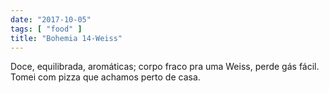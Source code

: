 ```yaml
---
date: "2017-10-05"
tags: [ "food" ]
title: "Bohemia 14-Weiss"
---
```

Doce, equilibrada, aromáticas; corpo fraco pra uma Weiss, perde gás fácil. Tomei com pizza que achamos perto de casa.
